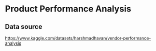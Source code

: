# Product Performance Analysis

## Data source
https://www.kaggle.com/datasets/harshmadhavan/vendor-performance-analysis